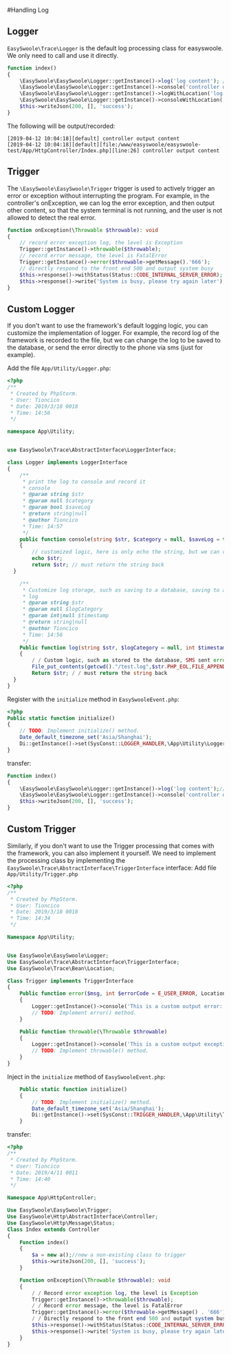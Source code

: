 #Handling Log
## Logger

`EasySwoole\Trace\Logger` is the default log processing class for easyswoole. We only need to call and use it directly.
````php
function index()
{
    \EasySwoole\EasySwoole\Logger::getInstance()->log('log content'); // will write log
    \EasySwoole\EasySwoole\Logger::getInstance()->console('controller output content'); // will write log + output to console
    \EasySwoole\EasySwoole\Logger::getInstance()->logWithLocation('log content+file source'); // will write log + call the file address and file line number of the method
    \EasySwoole\EasySwoole\Logger::getInstance()->consoleWithLocation('Controller output content+file source'); // will write log + output to console + call file address and file line number of this method
    $this->writeJson(200, [], 'success');
}
````
The following will be output/recorded:
````
[2019-04-12 10:04:18][default] controller output content
[2019-04-12 10:04:18][default][file:/www/easyswoole/easyswoole-test/App/HttpController/Index.php][line:26] controller output content
````

## Trigger

The `\EasySwoole\EasySwoole\Trigger` trigger is used to actively trigger an error or exception without interrupting the program.
For example, in the controller's onException, we can log the error exception, and then output other content, so that the system terminal is not running, and the user is not allowed to detect the real error.
````php
function onException(\Throwable $throwable): void
{
    // record error exception log, the level is Exception
    Trigger::getInstance()->throwable($throwable);
    // record error message, the level is FatalError
    Trigger::getInstance()->error($throwable->getMessage().'666');
    // directly respond to the front end 500 and output system busy
    $this->response()->withStatus(Status::CODE_INTERNAL_SERVER_ERROR);
    $this->response()->write('System is busy, please try again later');
}
````

## Custom Logger

If you don't want to use the framework's default logging logic, you can customize the implementation of logger.
For example, the record log of the framework is recorded to the file, but we can change the log to be saved to the database, or send the error directly to the phone via sms (just for example).

Add the file `App/Utility/Logger.php`:
````php
<?php
/**
 * Created by PhpStorm.
 * User: Tioncico
 * Date: 2019/3/18 0018
 * Time: 14:56
 */

namespace App\Utility;


use EasySwoole\Trace\AbstractInterface\LoggerInterface;

class Logger implements LoggerInterface
{
    /**
     * print the log to console and record it
     * console
     * @param string $str
     * @param null $category
     * @param bool $saveLog
     * @return string|null
     * @author Tioncico
     * Time: 14:57
     */
    public function console(string $str, $category = null, $saveLog = true): ?string
    {
        // customized logic, here is only echo the string, but we can refer to the framework itself, then call the log function to record
        echo $str;
        return $str; // must return the string back
  }

    /**
     * Customize log storage, such as saving to a database, saving to a file, or requesting storage elsewhere
     * log
     * @param string $str
     * @param null $logCategory
     * @param int|null $timestamp
     * @return string|null
     * @author Tioncico
     * Time: 14:56
     */
    Public function log(string $str, $logCategory = null, int $timestamp = null): ?string
    {
        / / Custom logic, such as stored to the database, SMS sent error data to the phone, etc.
        File_put_contents(getcwd()."/test.log",$str.PHP_EOL,FILE_APPEND);
        Return $str; / / must return the string back
  }
}
````


Register with the `initialize` method in `EasySwooleEvent.php`:
````php
<?php
Public static function initialize()
{
    // TODO: Implement initialize() method.
    Date_default_timezone_set('Asia/Shanghai');
    Di::getInstance()->set(SysConst::LOGGER_HANDLER,\App\Utility\Logger::class);
}
````
transfer:
````php
Function index()
{
    \EasySwoole\EasySwoole\Logger::getInstance()->log('log content');//will log
    \EasySwoole\EasySwoole\Logger::getInstance()->console('controller output content');// logs + output to the console
    $this->writeJson(200, [], 'success');
}
````

## Custom Trigger

Similarly, if you don't want to use the Trigger processing that comes with the framework, you can also implement it yourself.
We need to implement the processing class by implementing the `EasySwoole\Trace\AbstractInterface\TriggerInterface` interface:
Add file `App/Utility/Trigger.php`
````php
<?php
/**
 * Created by PhpStorm.
 * User: Tioncico
 * Date: 2019/3/18 0018
 * Time: 14:34
 */

Namespace App\Utility;


Use EasySwoole\EasySwoole\Logger;
Use EasySwoole\Trace\AbstractInterface\TriggerInterface;
Use EasySwoole\Trace\Bean\Location;

Class Trigger implements TriggerInterface
{
    Public function error($msg, int $errorCode = E_USER_ERROR, Location $location = null)
    {
        Logger::getInstance()->console('This is a custom output error: '.$msg);
        // TODO: Implement error() method.
    }

    Public function throwable(\Throwable $throwable)
    {
        Logger::getInstance()->console('This is a custom output exception: '.$throwable->getMessage());
        // TODO: Implement throwable() method.
    }
}
````
Inject in the `initialize` method of `EasySwooleEvent.php`:
````php
    Public static function initialize()
    {
        // TODO: Implement initialize() method.
        Date_default_timezone_set('Asia/Shanghai');
        Di::getInstance()->set(SysConst::TRIGGER_HANDLER,\App\Utility\Trigger::class);
    }
````
transfer:
````php
<?php
/**
 * Created by PhpStorm.
 * User: Tioncico
 * Date: 2019/4/11 0011
 * Time: 14:40
 */

Namespace App\HttpController;

Use EasySwoole\EasySwoole\Trigger;
Use EasySwoole\Http\AbstractInterface\Controller;
Use EasySwoole\Http\Message\Status;
Class Index extends Controller
{
    Function index()
    {
        $a = new a();//new a non-existing class to trigger
        $this->writeJson(200, [], 'success');
    }

    Function onException(\Throwable $throwable): void
    {
        / / Record error exception log, the level is Exception
        Trigger::getInstance()->throwable($throwable);
        / / Record error message, the level is FatalError
        Trigger::getInstance()->error($throwable->getMessage() . '666');
        / / Directly respond to the front end 500 and output system busy
        $this->response()->withStatus(Status::CODE_INTERNAL_SERVER_ERROR);
        $this->response()->write('System is busy, please try again later');
    }
}
````

